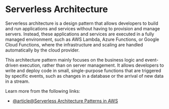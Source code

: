 # Serverless Architecture

Serverless architecture is a design pattern that allows developers to build and run applications and services without having to provision and manage servers. Instead, these applications and services are executed in a fully managed environment, such as AWS Lambda, Azure Functions, or Google Cloud Functions, where the infrastructure and scaling are handled automatically by the cloud provider.

This architecture pattern mainly focuses on the business logic and event-driven execution, rather than on server management. It allows developers to write and deploy code in small, single-purpose functions that are triggered by specific events, such as changes in a database or the arrival of new data in a stream.

Learn more from the following links:

- [@article@Serverless Architecture Patterns in AWS](https://waswani.medium.com/serverless-architecture-patterns-in-aws-edeab0e46a32)
